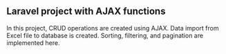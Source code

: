 ## Laravel project with AJAX functions

In this project, CRUD operations are created using AJAX. 
Data import from Excel file to database is created. 
Sorting, filtering, and pagination are implemented here.
